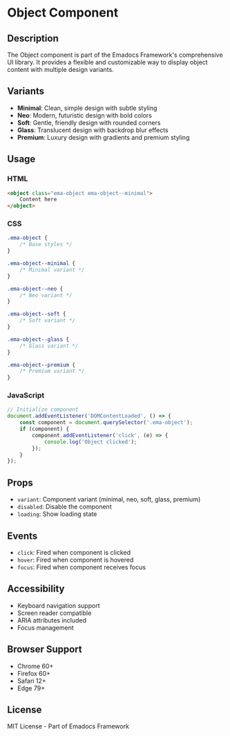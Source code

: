 # Object Component

## Description
The Object component is part of the Emadocs Framework's comprehensive UI library. It provides a flexible and customizable way to display object content with multiple design variants.

## Variants
- **Minimal**: Clean, simple design with subtle styling
- **Neo**: Modern, futuristic design with bold colors
- **Soft**: Gentle, friendly design with rounded corners
- **Glass**: Translucent design with backdrop blur effects
- **Premium**: Luxury design with gradients and premium styling

## Usage

### HTML
```html
<object class="ema-object ema-object--minimal">
    Content here
</object>
```

### CSS
```css
.ema-object {
    /* Base styles */
}

.ema-object--minimal {
    /* Minimal variant */
}

.ema-object--neo {
    /* Neo variant */
}

.ema-object--soft {
    /* Soft variant */
}

.ema-object--glass {
    /* Glass variant */
}

.ema-object--premium {
    /* Premium variant */
}
```

### JavaScript
```javascript
// Initialize component
document.addEventListener('DOMContentLoaded', () => {
    const component = document.querySelector('.ema-object');
    if (component) {
        component.addEventListener('click', (e) => {
            console.log('Object clicked');
        });
    }
});
```

## Props
- `variant`: Component variant (minimal, neo, soft, glass, premium)
- `disabled`: Disable the component
- `loading`: Show loading state

## Events
- `click`: Fired when component is clicked
- `hover`: Fired when component is hovered
- `focus`: Fired when component receives focus

## Accessibility
- Keyboard navigation support
- Screen reader compatible
- ARIA attributes included
- Focus management

## Browser Support
- Chrome 60+
- Firefox 60+
- Safari 12+
- Edge 79+

## License
MIT License - Part of Emadocs Framework
